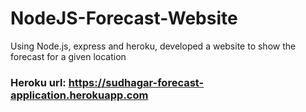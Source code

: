 # NodeJS-Forecast-Website
Using Node.js, express and heroku, developed a website to show the forecast for a given location
### Heroku url: https://sudhagar-forecast-application.herokuapp.com
